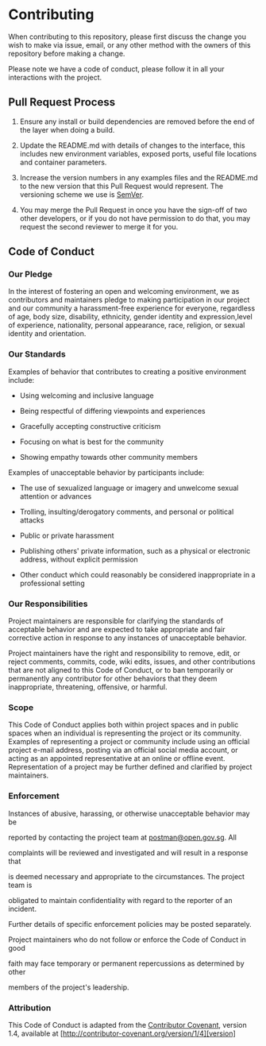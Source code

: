 # Contributing

  

When contributing to this repository, please first discuss the change you wish to make via issue, email, or any other method with the owners of this repository before making a change.

  

Please note we have a code of conduct, please follow it in all your interactions with the project.

  

## Pull Request Process

  

1. Ensure any install or build dependencies are removed before the end of the layer when doing a build.

2. Update the README.md with details of changes to the interface, this includes new environment variables, exposed ports, useful file locations and container parameters.

3. Increase the version numbers in any examples files and the README.md to the new version that this Pull Request would represent. The versioning scheme we use is [SemVer](http://semver.org/).

4. You may merge the Pull Request in once you have the sign-off of two other developers, or if you do not have permission to do that, you may request the second reviewer to merge it for you.

  

## Code of Conduct

  

### Our Pledge

  

In the interest of fostering an open and welcoming environment, we as contributors and maintainers pledge to making participation in our project and our community a harassment-free experience for everyone, regardless of age, body size, disability, ethnicity, gender identity and expression,level of experience, nationality, personal appearance, race, religion, or sexual identity and orientation.

  

### Our Standards

  

Examples of behavior that contributes to creating a positive environment include:

  

* Using welcoming and inclusive language

* Being respectful of differing viewpoints and experiences

* Gracefully accepting constructive criticism

* Focusing on what is best for the community

* Showing empathy towards other community members

  

Examples of unacceptable behavior by participants include:

  

* The use of sexualized language or imagery and unwelcome sexual attention or advances

* Trolling, insulting/derogatory comments, and personal or political attacks

* Public or private harassment

* Publishing others' private information, such as a physical or electronic address, without explicit permission

* Other conduct which could reasonably be considered inappropriate in a professional setting

  

### Our Responsibilities

  

Project maintainers are responsible for clarifying the standards of acceptable behavior and are expected to take appropriate and fair corrective action in response to any instances of unacceptable behavior.

  

Project maintainers have the right and responsibility to remove, edit, or reject comments, commits, code, wiki edits, issues, and other contributions that are not aligned to this Code of Conduct, or to ban temporarily or permanently any contributor for other behaviors that they deem inappropriate, threatening, offensive, or harmful.

  

### Scope

  

This Code of Conduct applies both within project spaces and in public spaces when an individual is representing the project or its community. Examples of representing a project or community include using an official project e-mail address, posting via an official social media account, or acting as an appointed representative at an online or offline event. Representation of a project may be further defined and clarified by project maintainers.

  

### Enforcement

  

Instances of abusive, harassing, or otherwise unacceptable behavior may be

reported by contacting the project team at postman@open.gov.sg. All

complaints will be reviewed and investigated and will result in a response that

is deemed necessary and appropriate to the circumstances. The project team is

obligated to maintain confidentiality with regard to the reporter of an incident.

Further details of specific enforcement policies may be posted separately.

  

Project maintainers who do not follow or enforce the Code of Conduct in good

faith may face temporary or permanent repercussions as determined by other

members of the project's leadership.

  

### Attribution

  

This Code of Conduct is adapted from the [Contributor Covenant][homepage], version 1.4, available at [http://contributor-covenant.org/version/1/4][version]

[homepage]: http://contributor-covenant.org
[version]: http://contributor-covenant.org/version/1/4/